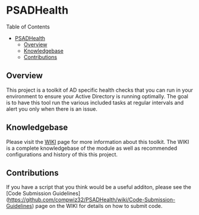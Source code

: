 # PSADHealth

Table of Contents
- [PSADHealth](#psadhealth)
  - [Overview](#overview)
  - [Knowledgebase](#knowledgebase)
  - [Contributions](#contributions)

## Overview

This project is a toolkit of AD specific health checks that you can run in your environment to ensure your Active Directory is running optimally. The goal is to have this tool run the various included tasks at regular intervals and alert you only when there is an issue.

## Knowledgebase

Please visit the [WIKI](https://github.com/compwiz32/PSADHealth/wiki) page for more information about this toolkit. The WIKI is a complete knowledgebase of the module as well as recommended configurations and history of this this project. 

## Contributions

If you have a script that you think would be a useful additon, please see the [Code Submission Guidelines] (https://github.com/compwiz32/PSADHealth/wiki/Code-Submission-Guidelines) page on the WIKI for details on how to submit code.